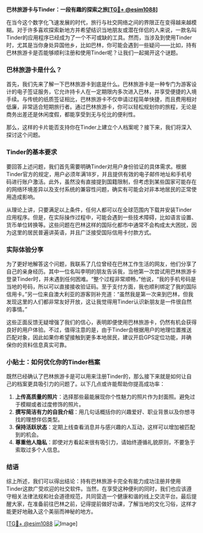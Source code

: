 **巴林旅游卡与Tinder：一段有趣的探索之旅[[TG💪+ @esim1088](https://t.me/s/esim1088)]**

在当今这个数字化飞速发展的时代，旅行与社交网络之间的界限正在变得越来越模糊。对于许多喜欢探索新地方并希望结识当地朋友或潜在伴侣的人来说，一款名叫Tinder的应用程序已经成为了一个不可或缺的工具。然而，当涉及到使用Tinder时，尤其是当你身处异国他乡，比如巴林，你可能会遇到一些疑问——比如，持有巴林旅游卡是否能够顺利注册和使用Tinder呢？让我们一起揭开这个谜题。

### 巴林旅游卡是什么？

首先，我们先来了解一下巴林旅游卡到底是什么。巴林旅游卡是一种专门为游客设计的电子签证服务，它允许持卡人在一定期限内多次进入巴林，并享受便捷的入境手续。与传统的纸质签证相比，巴林旅游卡不仅申请过程简单快捷，而且费用相对低廉，非常适合短期旅行者。通过巴林旅游卡，你可以轻松规划你的旅程，无论是商务出差还是休闲度假，都能享受到无与伦比的便利性。

那么，这样的卡片能否支持你在Tinder上建立个人档案呢？接下来，我们将深入探讨这个问题。

### Tinder的基本要求

要回答上述问题，我们首先需要明确Tinder对用户身份验证的具体需求。根据Tinder官方的规定，用户必须年满18岁，并且提供有效的电子邮件地址和手机号码进行账户激活。此外，虽然没有直接提到国籍限制，但考虑到某些国家可能存在的网络环境差异以及支付系统的兼容性问题，确实有可能会对非本地居民的正常使用造成影响。

从理论上讲，只要满足以上条件，任何人都可以在全球范围内下载并安装Tinder应用程序。但是，在实际操作过程中，可能会遇到一些技术障碍，比如语言设置、货币单位转换等。这些问题在巴林这样的国际化都市中通常不会构成太大困扰，因为这里的居民普遍讲英语，并且广泛接受国际信用卡付款方式。

### 实际体验分享

为了更好地解答这个问题，我联系了几位曾经在巴林工作生活的网友，他们分享了自己的亲身经历。其中一位名叫李明的朋友告诉我，当他第一次尝试用巴林旅游卡登录Tinder时，并未遇到任何困难。“整个过程非常顺畅，”他说，“我的手机号码是当地的号码，所以可以直接接收验证码。至于支付方面，我也顺利绑定了我的国际信用卡。”另一位来自澳大利亚的游客则补充道：“虽然我是第一次来到巴林，但我发现这里的人们都非常友好开放，这让我觉得用Tinder认识新朋友是一件很自然的事情。”

这些正面反馈无疑增强了我们的信心，表明即便使用巴林旅游卡，仍然有机会获得良好的用户体验。不过，值得注意的是，由于Tinder会根据用户的地理位置推送匹配对象，因此如果你希望接触到更多本地居民，建议开启GPS定位功能，并确保你的资料信息真实可靠。

### 小贴士：如何优化你的Tinder档案

既然已经确认了巴林旅游卡是可以用来注册Tinder的，那么接下来就是如何让自己的档案更具吸引力的问题了。以下几点或许能帮助你提高成功率：

1. **上传高质量的照片**：选择那些最能展现你个性魅力的照片作为封面照。避免过于模糊或者过度修饰的照片。
2. **撰写简洁有力的自我介绍**：用几句话概括你的兴趣爱好、职业背景以及你想寻找的理想伴侣类型。
3. **保持活跃状态**：定期上线查看消息并与感兴趣的人互动，这样可以增加被匹配到的机会。
4. **尊重他人隐私**：即使对方看起来很有吸引力，请始终遵循礼貌原则，不要急于索取过多个人信息。

### 结语

综上所述，我们可以得出结论：持有巴林旅游卡完全有能力成功注册并使用Tinder这款广受欢迎的社交软件。当然，在享受这种便利的同时，我们也应该遵守相关法律法规和社会道德规范，共同营造一个健康和谐的线上交流平台。最后提醒大家，在准备前往巴林之前，记得提前做好功课，了解当地的文化习俗，这样才能更好地融入这个美丽而神秘的地方。

[[TG💪+ @esim1088](https://t.me/s/esim1088) ![Image](https://i.postimg.cc/4NQfJmqS/Snipaste-2025-05-13-00-14-12.png)]